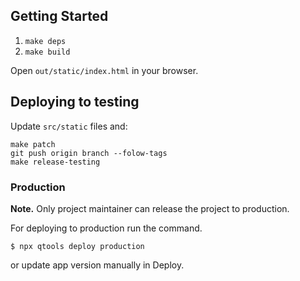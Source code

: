 ## Getting Started
1. `make deps`
2. `make build`

Open `out/static/index.html` in your browser.

## Deploying to testing

Update `src/static` files and:
```
make patch
git push origin branch --folow-tags
make release-testing
```

### Production
**Note.** Only project maintainer can release the project to production.

For deploying to production run the command.
```
$ npx qtools deploy production
```
or update app version manually in Deploy.
